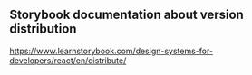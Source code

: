 ## Storybook documentation about version distribution ##

https://www.learnstorybook.com/design-systems-for-developers/react/en/distribute/